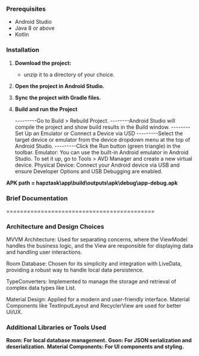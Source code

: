 ### Prerequisites

- Android Studio
- Java 8 or above
- Kotlin

### Installation

1. **Download the project:**
    - unzip it to a directory of your choice.

2. **Open the project in Android Studio.**

3. **Sync the project with Gradle files.**

4. **Build and run the Project**

   ---------Go to Build > Rebuild Project.
   --------Android Studio will compile the project and show build results in the Build window.
   -------- Set Up an Emulator or Connect a Device via USD
   ---------Select the target device or emulator from the device dropdown menu at the top of Android
   Studio.
   ---------Click the Run button (green triangle) in the toolbar.
   Emulator: You can use the built-in Android emulator in Android Studio. To set it up, go to
   Tools > AVD Manager and create a new virtual device.
   Physical Device: Connect your Android device via USB and ensure Developer Options and USB
   Debugging are enabled.

**APK path = hapztask\app\build\outputs\apk\debug\app-debug.apk**

### Brief Documentation
===========================================

### Architecture and Design Choices

MVVM Architecture: Used for separating concerns, where the ViewModel handles the business logic, and
the View are responsible for displaying data and handling user interactions.

Room Database: Chosen for its simplicity and integration with LiveData, providing a robust way to
handle local data persistence.

TypeConverters: Implemented to manage the storage and retrieval of complex data types like
List<String>.

Material Design: Applied for a modern and user-friendly interface. Material Components like
TextInputLayout and RecyclerView are used for better UI/UX.

### Additional Libraries or Tools Used

**Room: For local database management.**
**Gson: For JSON serialization and deserialization.**
**Material Components: For UI components and styling.**
